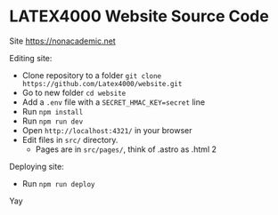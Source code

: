 # LATEX4000 Website Source Code

Site <https://nonacademic.net>

Editing site:

- Clone repository to a folder `git clone https://github.com/Latex4000/website.git`
- Go to new folder `cd website`
- Add a `.env` file with a `SECRET_HMAC_KEY=secret` line
- Run `npm install`
- Run `npm run dev`
- Open `http://localhost:4321/` in your browser
- Edit files in `src/` directory.
    - Pages are in `src/pages/`, think of .astro as .html 2

Deploying site:

- Run `npm run deploy`

Yay
